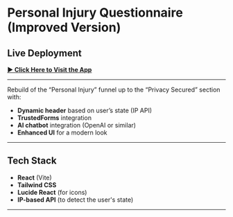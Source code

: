 # Personal Injury Questionnaire (Improved Version)

## Live Deployment

**[▶️ Click Here to Visit the App](https://personal-injury-max-react.vercel.app/)**

---

Rebuild of the “Personal Injury” funnel up to the “Privacy Secured” section with:

- **Dynamic header** based on user’s state (IP API)
- **TrustedForms** integration
- **AI chatbot** integration (OpenAI or similar)
- **Enhanced UI** for a modern look

---

## Tech Stack

- **React** (Vite)
- **Tailwind CSS**
- **Lucide React** (for icons)
- **IP-based API** (to detect the user's state)

---